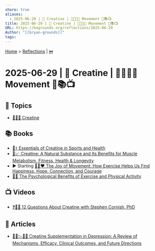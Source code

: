 ```yaml
---
share: true
aliases:
  - 2025-06-29 | 💪 Creatine | 💃🏼🕺🏽 Movement 🌌📚📺
title: 2025-06-29 | 💪 Creatine | 💃🏼🕺🏽 Movement 🌌📚📺
URL: https://bagrounds.org/reflections/2025-06-29
Author: "[[bryan-grounds]]"
tags: 
---
```

[Home](../index.md) > [Reflections](./index.md) | [⏮️](./2025-06-28.md)  
# 2025-06-29 | 💪 Creatine | 💃🏼🕺🏽 Movement 🌌📚📺  
## 🌌 Topics  
- [💪🏋️‍♂️ Creatine](../topics/creatine.md)  
  
## 📚 Books  
- [💪⚕️ Essentials of Creatine in Sports and Health](../books/essentials-of-creatine-in-sports-and-health.md)  
- [💪📈 Creatine: A Natural Substance and Its Benefits for Muscle Metabolism, Fitness, Health & Longevity](../books/creatine-a-natural-substance-and-its-benefits-for-muscle-metabolism-fitness-health-longevity.md)  
- ▶️ Starting [🏃😊❤️ The Joy of Movement: How Exercise Helps Us Find Happiness, Hope, Connection, and Courage](../books/the-joy-of-movement-how-exercise-helps-us-find-happiness-hope-connection-and-courage.md)  
- [🧠🏃 The Psychological Benefits of Exercise and Physical Activity](../books/the-psychological-benefits-of-exercise-and-physical-activity.md)  
  
## 📺 Videos  
- [❓💪🔬 12 Questions About Creatine with Stephen Cornish, PhD](../videos/12-questions-about-creatine-w-stephen-cornish-phd.md)  
  
## 📄 Articles  
- [💪🧠📉💊🔎 Creatine Supplementation in Depression: A Review of Mechanisms, Efficacy, Clinical Outcomes, and Future Directions](../articles/creatine-supplementation-in-depression-a-review-of-mechanisms-efficacy-clinical-outcomes-and-future-directions.md)